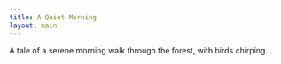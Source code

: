 ```yaml
---
title: A Quiet Morning
layout: main
---
```

A tale of a serene morning walk through the forest, with birds chirping...

